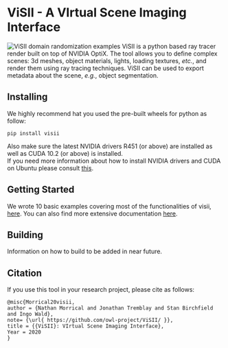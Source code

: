 # ViSII - A VIrtual Scene Imaging Interface

![ViSII domain randomization examples](https://i.imgur.com/r4yJhfa.jpg)
ViSII is a python based ray tracer render built on top of NVIDIA OptiX. 
The tool allows you to define complex scenes: 3d meshes, object materials, lights, loading textures, _etc._, and render 
them using ray tracing techniques. 
ViSII can be used to export metadata about the scene, _e.g._, object segmentation. 


<!--
This library provides a simple, primarily python-user targeted, interface to rendering images of a virtual scene. Its key cornerstones are:

a) a relatively simple, RTX/OptiX-accelerated path tracer, and
b) a interface (available in both python and C) for declaring a scene, doing basic modifications to it, and rendering images

 The two primary goals of this lirary are
a) ease of use (in particular, for non-expert users, and from languages like python), and
b) ease of deployment (ie, allowing headless rendering, minimal dependenies, etc).
To be clear: There will be more sophisitcated renderers out there, as well as faster ones, better ones, etc;
the goal of _this_ project is to offer something that's easy to get started with.
 -->
## Installing

We highly recommend hat you used the pre-built wheels for python as follow: 
```
pip install visii
```
Also make sure the latest NVIDIA drivers R451 (or above) are installed as well as CUDA 10.2 (or above) is installed.  
If you need more information about how to install NVIDIA drivers and CUDA on Ubuntu please consult
[this](https://ingowald.blog/installing-the-latest-nvidia-driver-cuda-and-optix-on-linux-ubuntu-18-04/).


## Getting Started 

We wrote 10 basic examples covering most of the functionalities of visii, [here](examples/). 
You can also find more extensive documentation [here](https://owl-project.github.io/ViSII/).

## Building 

Information on how to build to be added in near future. 

<!-- Although we do not recommend building visii from scratch. Here are the rudimentary 
requirements: 
-->
## Citation

If you use this tool in your research project, please cite as follows:

    @misc{Morrical20visii,
    author = {Nathan Morrical and Jonathan Tremblay and Stan Birchfield and Ingo Wald},
    note= {\url{ https://github.com/owl-project/ViSII/ }},
    title = {{ViSII}: VIrtual Scene Imaging Interface},
    Year = 2020
    }


<!-- ## Code Structure

- submodules/ : external git submodule dependencies to build this
- visii/ : the (static) library that provides the renderer
    - visii/scene/ : code that maintains the visii "scene graph"
    - visii/render/ : the actual renderer(s) provided in this library
- cAPI/ : a extern "C" shared library/DLL interface for this library
- python/ : python interface for this library
- (?) tools/ : importer tools, as required for samples

## Building

todo

## Samples

todo: need (at least) the following samples

- load an OBJ file, declare camera and light, render an image, save as ppm

- same as before, but do simple omdification of scene (ie, rotate it)

- same as before, but two scene (probably need way of "naming" objects when loading), with one rotating around the other

- same as before, but also render depth, and primID -->
